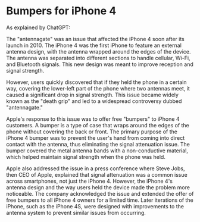 # Bumpers for iPhone 4
As explained by ChatGPT:

The "antennagate" was an issue that affected the iPhone 4 soon after its launch in 2010. The iPhone 4 was the first iPhone to feature an external antenna design, with the antenna wrapped around the edges of the device. The antenna was separated into different sections to handle cellular, Wi-Fi, and Bluetooth signals. This new design was meant to improve reception and signal strength.

However, users quickly discovered that if they held the phone in a certain way, covering the lower-left part of the phone where two antennas meet, it caused a significant drop in signal strength. This issue became widely known as the "death grip" and led to a widespread controversy dubbed "antennagate."

Apple's response to this issue was to offer free "bumpers" to iPhone 4 customers. A bumper is a type of case that wraps around the edges of the phone without covering the back or front. The primary purpose of the iPhone 4 bumper was to prevent the user's hand from coming into direct contact with the antenna, thus eliminating the signal attenuation issue. The bumper covered the metal antenna bands with a non-conductive material, which helped maintain signal strength when the phone was held.

Apple also addressed the issue in a press conference where Steve Jobs, then CEO of Apple, explained that signal attenuation was a common issue across smartphones, not just the iPhone 4. However, the iPhone 4's antenna design and the way users held the device made the problem more noticeable. The company acknowledged the issue and extended the offer of free bumpers to all iPhone 4 owners for a limited time. Later iterations of the iPhone, such as the iPhone 4S, were designed with improvements to the antenna system to prevent similar issues from occurring.